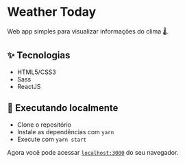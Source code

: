 # Weather Today

Web app simples para visualizar informações do clima 🌡️.

## ✨ Tecnologias

- HTML5/CSS3
- Sass
- ReactJS

## 🚀 Executando localmente

- Clone o repositório
- Instale as dependências com `yarn`
- Execute com `yarn start`

Agora você pode acessar [`localhost:3000`](http://localhost:3000) do seu navegador.
